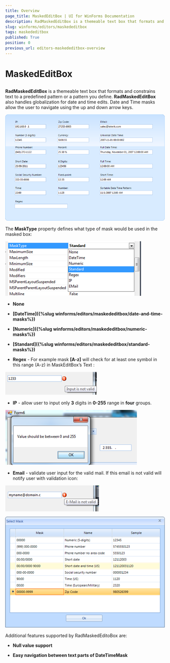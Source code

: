 ```yaml
---
title: Overview
page_title: MaskedEditBox | UI for WinForms Documentation
description: RadMaskedEditBox is a themeable text box that formats and constrains text to a predefined pattern or a pattern you define. 
slug: winforms/editors/maskededitbox
tags: maskededitbox
published: True
position: 0
previous_url: editors-maskededitbox-overview
---
```


# MaskedEditBox
 
## 

__RadMaskedEditBox__ is a themeable text box that formats and constrains text to a predefined pattern or a pattern you define. __RadMaskedEditBox__ also handles globalization for date and time edits. Date and Time masks allow the user to navigate using the up and down arrow keys.

![editors-maskededitbox-overview 001](images/editors-maskededitbox-overview001.png)

The __MaskType__ property defines what type of mask would be used in the masked box:

![editors-maskededitbox-overview 002](images/editors-maskededitbox-overview002.png)

* __None__

* __[DateTime]({%slug winforms/editors/maskededitbox/date-and-time-masks%})__

* __[Numeric]({%slug winforms/editors/maskededitbox/numeric-masks%})__

* __[Standard]({%slug winforms/editors/maskededitbox/standard-masks%})__

* __Regex__ - For example mask __[A-z]__ will check for at least one symbol in this range (A-z) in MaskEditBox’s Text :

![editors-maskededitbox-overview 003](images/editors-maskededitbox-overview003.png)

* __IP__ - allow user to input only __3__ digits in __0-255__ range in __four__ groups.

![editors-maskededitbox-overview 004](images/editors-maskededitbox-overview004.png)

* __Email__ - validate user input for the valid mail. If this email is not valid will notify user with validation icon:

![editors-maskededitbox-overview 005](images/editors-maskededitbox-overview005.png)

![editors-maskededitbox-overview 007](images/editors-maskededitbox-overview007.png)

Additional features supported by RadMaskedEditoBox are:

* __Null value support__

* __Easy navigation between text parts of DateTimeMask__
